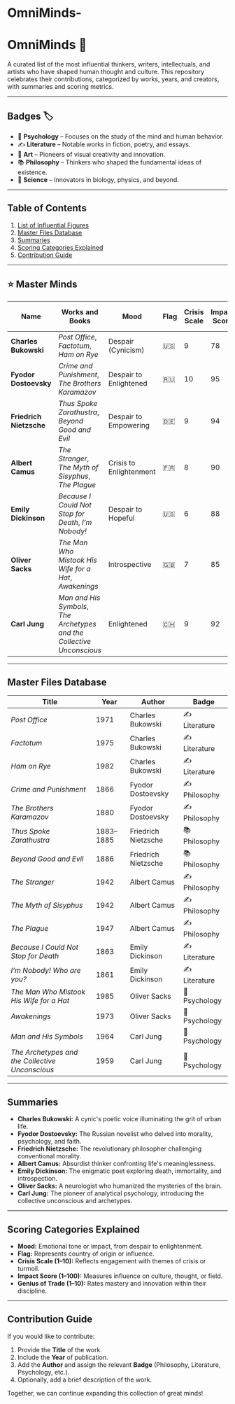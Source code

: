 # OmniMinds-

# OmniMinds 🌟

A curated list of the most influential thinkers, writers, intellectuals, and artists who have shaped human thought and culture. This repository celebrates their contributions, categorized by works, years, and creators, with summaries and scoring metrics.

---

## Badges 🏷️
- 🌌 **Psychology** – Focuses on the study of the mind and human behavior.
- ✍️ **Literature** – Notable works in fiction, poetry, and essays.
- 🎨 **Art** – Pioneers of visual creativity and innovation.
- 📚 **Philosophy** – Thinkers who shaped the fundamental ideas of existence.
- 🧬 **Science** – Innovators in biology, physics, and beyond.

---

## Table of Contents

1. [List of Influential Figures](#list-of-influential-figures)
2. [Master Files Database](#master-files-database)
3. [Summaries](#summaries)
4. [Scoring Categories Explained](#scoring-categories-explained)
5. [Contribution Guide](#contribution-guide)

---

## ⭐ Master Minds 

| **Name**                  | **Works and Books**                                         | **Mood**            | **Flag** | **Crisis Scale** | **Impact Score** | **Genius of Trade** |
|---------------------------|------------------------------------------------------------|---------------------|----------|------------------|------------------|---------------------|
| **Charles Bukowski**      | *Post Office*, *Factotum*, *Ham on Rye*                    | Despair (Cynicism)  | 🇺🇸       | 9                | 78               | 8                   |
| **Fyodor Dostoevsky**     | *Crime and Punishment*, *The Brothers Karamazov*          | Despair to Enlightened | 🇷🇺   | 10               | 95               | 9                   |
| **Friedrich Nietzsche**   | *Thus Spoke Zarathustra*, *Beyond Good and Evil*          | Despair to Empowering | 🇩🇪    | 9                | 94               | 9                   |
| **Albert Camus**          | *The Stranger*, *The Myth of Sisyphus*, *The Plague*      | Crisis to Enlightenment | 🇫🇷  | 8                | 90               | 8                   |
| **Emily Dickinson**       | *Because I Could Not Stop for Death*, *I’m Nobody!*       | Despair to Hopeful  | 🇺🇸       | 6                | 88               | 9                   |
| **Oliver Sacks**          | *The Man Who Mistook His Wife for a Hat*, *Awakenings*    | Introspective       | 🇬🇧       | 7                | 85               | 9                   |
| **Carl Jung**             | *Man and His Symbols*, *The Archetypes and the Collective Unconscious* | Enlightened | 🇨🇭 | 9 | 92 | 10 |

---

## Master Files Database

| **Title**                                  | **Year** | **Author**                 | **Badge**         |
|--------------------------------------------|----------|----------------------------|-------------------|
| *Post Office*                              | 1971     | Charles Bukowski          | ✍️ Literature     |
| *Factotum*                                 | 1975     | Charles Bukowski          | ✍️ Literature     |
| *Ham on Rye*                               | 1982     | Charles Bukowski          | ✍️ Literature     |
| *Crime and Punishment*                     | 1866     | Fyodor Dostoevsky         | ✍️ Philosophy     |
| *The Brothers Karamazov*                   | 1880     | Fyodor Dostoevsky         | ✍️ Philosophy     |
| *Thus Spoke Zarathustra*                   | 1883–1885| Friedrich Nietzsche        | 📚 Philosophy     |
| *Beyond Good and Evil*                     | 1886     | Friedrich Nietzsche        | 📚 Philosophy     |
| *The Stranger*                             | 1942     | Albert Camus              | ✍️ Philosophy     |
| *The Myth of Sisyphus*                     | 1942     | Albert Camus              | ✍️ Philosophy     |
| *The Plague*                               | 1947     | Albert Camus              | ✍️ Philosophy     |
| *Because I Could Not Stop for Death*       | 1863     | Emily Dickinson           | ✍️ Literature     |
| *I’m Nobody! Who are you?*                 | 1861     | Emily Dickinson           | ✍️ Literature     |
| *The Man Who Mistook His Wife for a Hat*   | 1985     | Oliver Sacks              | 🌌 Psychology     |
| *Awakenings*                               | 1973     | Oliver Sacks              | 🌌 Psychology     |
| *Man and His Symbols*                      | 1964     | Carl Jung                 | 🌌 Psychology     |
| *The Archetypes and the Collective Unconscious* | 1959 | Carl Jung                 | 🌌 Psychology     |

---

## Summaries

- **Charles Bukowski:** A cynic's poetic voice illuminating the grit of urban life.  
- **Fyodor Dostoevsky:** The Russian novelist who delved into morality, psychology, and faith.  
- **Friedrich Nietzsche:** The revolutionary philosopher challenging conventional morality.  
- **Albert Camus:** Absurdist thinker confronting life's meaninglessness.  
- **Emily Dickinson:** The enigmatic poet exploring death, immortality, and introspection.  
- **Oliver Sacks:** A neurologist who humanized the mysteries of the brain.  
- **Carl Jung:** The pioneer of analytical psychology, introducing the collective unconscious and archetypes.

---

## Scoring Categories Explained

- **Mood:** Emotional tone or impact, from despair to enlightenment.  
- **Flag:** Represents country of origin or influence.  
- **Crisis Scale (1–10):** Reflects engagement with themes of crisis or turmoil.  
- **Impact Score (1–100):** Measures influence on culture, thought, or field.  
- **Genius of Trade (1–10):** Rates mastery and innovation within their discipline.  

---

## Contribution Guide

If you would like to contribute:
1. Provide the **Title** of the work.
2. Include the **Year** of publication.
3. Add the **Author** and assign the relevant **Badge** (Philosophy, Literature, Psychology, etc.).
4. Optionally, add a brief description of the work.

Together, we can continue expanding this collection of great minds!
